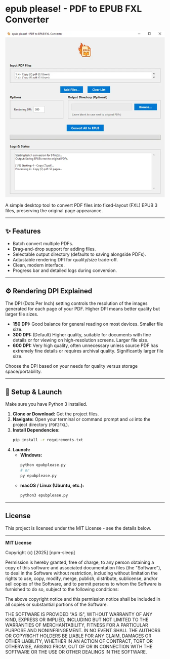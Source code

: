 # epub please! - PDF to EPUB FXL Converter

[![Screenshot](assets/tool.webp)](assets/tool.webp)

A simple desktop tool to convert PDF files into fixed-layout (FXL) EPUB 3 files, preserving the original page appearance.

---

## ✨ Features

*   Batch convert multiple PDFs.
*   Drag-and-drop support for adding files.
*   Selectable output directory (defaults to saving alongside PDFs).
*   Adjustable rendering DPI for quality/size trade-off.
*   Clean, modern interface.
*   Progress bar and detailed logs during conversion.

---

## ⚙️ Rendering DPI Explained

The DPI (Dots Per Inch) setting controls the resolution of the images generated for each page of your PDF. Higher DPI means better quality but larger file sizes.

*   **150 DPI:** Good balance for general reading on most devices. Smaller file size.
*   **300 DPI:** (Default) Higher quality, suitable for documents with fine details or for viewing on high-resolution screens. Larger file size.
*   **600 DPI:** Very high quality, often unnecessary unless source PDF has extremely fine details or requires archival quality. Significantly larger file size.

Choose the DPI based on your needs for quality versus storage space/portability.

---

## 🚀 Setup & Launch

Make sure you have Python 3 installed.

1.  **Clone or Download:** Get the project files.
2.  **Navigate:** Open your terminal or command prompt and `cd` into the project directory (`PDF2FXL`).
3.  **Install Dependencies:**
    ```bash
    pip install -r requirements.txt
    ```
4.  **Launch:**
    *   **Windows:**
        ```bash
        python epubplease.py
        # or
        py epubplease.py
        ```
    *   **macOS / Linux (Ubuntu, etc.):**
        ```bash
        python3 epubplease.py
        ```

---

## License

This project is licensed under the MIT License - see the details below.

---

**MIT License**

Copyright (c) [2025] [npm-sleep]

Permission is hereby granted, free of charge, to any person obtaining a copy
of this software and associated documentation files (the "Software"), to deal
in the Software without restriction, including without limitation the rights
to use, copy, modify, merge, publish, distribute, sublicense, and/or sell
copies of the Software, and to permit persons to whom the Software is
furnished to do so, subject to the following conditions:

The above copyright notice and this permission notice shall be included in all
copies or substantial portions of the Software.

THE SOFTWARE IS PROVIDED "AS IS", WITHOUT WARRANTY OF ANY KIND, EXPRESS OR
IMPLIED, INCLUDING BUT NOT LIMITED TO THE WARRANTIES OF MERCHANTABILITY,
FITNESS FOR A PARTICULAR PURPOSE AND NONINFRINGEMENT. IN NO EVENT SHALL THE
AUTHORS OR COPYRIGHT HOLDERS BE LIABLE FOR ANY CLAIM, DAMAGES OR OTHER
LIABILITY, WHETHER IN AN ACTION OF CONTRACT, TORT OR OTHERWISE, ARISING FROM,
OUT OF OR IN CONNECTION WITH THE SOFTWARE OR THE USE OR OTHER DEALINGS IN THE
SOFTWARE. 